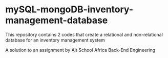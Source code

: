 # mySQL-mongoDB-inventory-management-database
This repository contains 2 codes that create a relational and non-relational database for an inventory management system

A solution to an assignment by Alt School Africa Back-End Engineering
